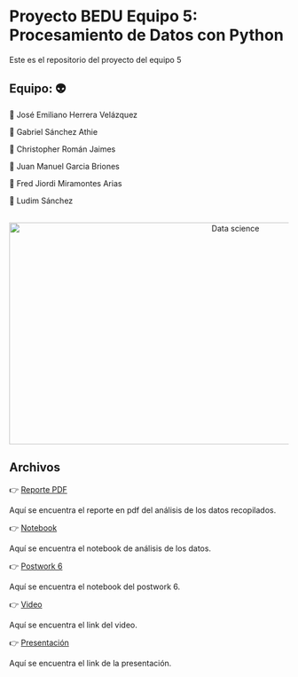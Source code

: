 # Proyecto BEDU Equipo 5: Procesamiento de Datos con Python
Este es el repositorio del proyecto del equipo 5

## Equipo: :alien:

:space_invader: José Emiliano Herrera Velázquez

:space_invader: Gabriel Sánchez Athie

:space_invader: Christopher Román Jaimes

:space_invader: Juan Manuel Garcia Briones

:space_invader: Fred Jiordi Miramontes Arias

:space_invader: Ludim Sánchez

<div align="center">
	<br>
	<a href="https://raw.githubusercontent.com/sindresorhus/css-in-readme-like-wat/main/readme.md">
		<img src="https://s3.amazonaws.com/josg/insights/data-chart.gif" width="800" height="400" alt="Data science">
	</a>
	<br>
</div>

## Archivos

:point_right: [Reporte PDF](https://github.com/emilianolel/Proyecto_BEDU_Equipo_5/blob/main/Reporte/Diabetes.pdf)

Aquí se encuentra el reporte en pdf del análisis de los datos recopilados.

:point_right: [Notebook](https://colab.research.google.com/github/emilianolel/Proyecto_BEDU_Equipo_5/blob/main/Proyecto.ipynb#scrollTo=QPrtoTh1EdML)

Aquí se encuentra el notebook de análisis de los datos.

:point_right: [Postwork 6](https://github.com/emilianolel/Proyecto_BEDU_Equipo_5/blob/main/Postworks/Postwork_6%20Automatizaci%C3%B3n%20y%20APIs.ipynb)

Aquí se encuentra el notebook del postwork 6.

:point_right: [Video](https://www.youtube.com/watch?v=R7RVeVo9YsU)

Aquí se encuentra el link del video.

:point_right: [Presentación](https://github.com/emilianolel/Proyecto_BEDU_Equipo_5/blob/main/Presentaci%C3%B3n/Proyecto%20Final%20-%20Procesamiento-de-Datos-con-Python-Santander_2020_2021.pdf)

Aquí se encuentra el link de la presentación.

